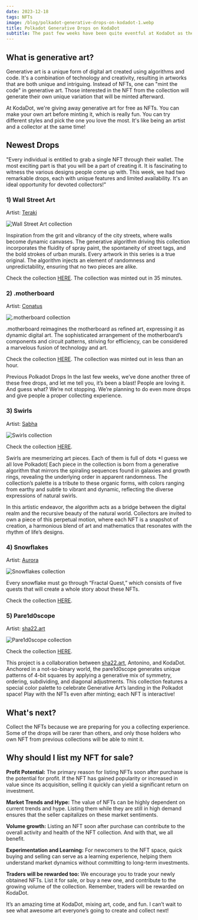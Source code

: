```yaml
---
date: 2023-12-18
tags: NFTs
image: /blog/polkadot-generative-drops-on-kodadot-1.webp
title: Polkadot Generative Drops on KodaDot
subtitle: The past few weeks have been quite eventful at KodaDot as they have had four significant drops of generative art. This innovative concept on Polkadot has garnered a lot of attention. Let's take a quick look at these fantastic drops and get a glimpse of what's coming up next!.
---
```


## What is generative art?

Generative art is a unique form of digital art created using algorithms and code. It's a combination of technology and creativity, resulting in artworks that are both unique and intriguing. Instead of NFTs, one can "mint the code" in generative art. Those interested in the NFT from the collection will generate their own unique variation that will be minted afterward.

At KodaDot, we're giving away generative art for free as NFTs. You can make your own art before minting it, which is really fun. You can try different styles and pick the one you love the most. It's like being an artist and a collector at the same time!

## Newest Drops

"Every individual is entitled to grab a single NFT through their wallet. The most exciting part is that you will be a part of creating it. It is fascinating to witness the various designs people come up with. This week, we had two remarkable drops, each with unique features and limited availability. It's an ideal opportunity for devoted collectors!"

### 1) Wall Street Art

Artist: [Teraki](https://twitter.com/terakiart)

<img src="/blog/polkadot-generative-drops-on-kodadot-2.webp" alt="Wall Street Art collection" />

Inspiration from the grit and vibrancy of the city streets, where walls become dynamic canvases. The generative algorithm driving this collection incorporates the fluidity of spray paint, the spontaneity of street tags, and the bold strokes of urban murals. Every artwork in this series is a true original. The algorithm injects an element of randomness and unpredictability, ensuring that no two pieces are alike.

Check the collection [HERE](https://kodadot.xyz/ahp/collection/49). The collection was minted out in 35 minutes.

### 2) .motherboard

Artist: [Conatus](https://twitter.com/dotconatus)

<img src="/blog/polkadot-generative-drops-on-kodadot-3.webp" alt=".motherboard collection" />

.motherboard reimagines the motherboard as refined art, expressing it as dynamic digital art. The sophisticated arrangement of the motherboard’s components and circuit patterns, striving for efficiency, can be considered a marvelous fusion of technology and art.

Check the collection [HERE](https://kodadot.xyz/ahp/collection/50). The collection was minted out in less than an hour.

Previous Polkadot Drops In the last few weeks, we’ve done another three of these free drops, and let me tell you, it’s been a blast! People are loving it. And guess what? We’re not stopping. We’re planning to do even more drops and give people a proper collecting experience.

### 3) Swirls

Artist: [Sabha](https://twitter.com/sabhab1)

<img src="/blog/polkadot-generative-drops-on-kodadot-4.webp" alt="Swirls collection" />

Check the collection [HERE](https://kodadot.xyz/ahp/collection/40).

Swirls are mesmerizing art pieces. Each of them is full of dots \*I guess we all love Polkadot( Each piece in the collection is born from a generative algorithm that mirrors the spiraling sequences found in galaxies and growth rings, revealing the underlying order in apparent randomness. The collection’s palette is a tribute to these organic forms, with colors ranging from earthy and subtle to vibrant and dynamic, reflecting the diverse expressions of natural swirls.

In this artistic endeavor, the algorithm acts as a bridge between the digital realm and the recursive beauty of the natural world. Collectors are invited to own a piece of this perpetual motion, where each NFT is a snapshot of creation, a harmonious blend of art and mathematics that resonates with the rhythm of life’s designs.

### 4) Snowflakes

Artist: [Aurora](https://twitter.com/poppyseedDev)

<img src="/blog/polkadot-generative-drops-on-kodadot-5.webp" alt="Snowflakes collection" />

Every snowflake must go through “Fractal Quest,” which consists of five quests that will create a whole story about these NFTs.

Check the collection [HERE](https://kodadot.xyz/ahp/collection/46).

### 5) Pare1d0scope

Artist: [sha22.art](http://sha22.art/)

<img src="/blog/polkadot-generative-drops-on-kodadot-6.webp" alt="Pare1d0scope collection" />

Check the collection [HERE](https://kodadot.xyz/ahp/collection/38).

This project is a collaboration between [sha22.art](http://sha22.art/), Antonino, and KodaDot. Anchored in a not-so-binary world, the pare1d0scope generates unique patterns of 4-bit squares by applying a generative mix of symmetry, ordering, subdividing, and diagonal adjustments. This collection features a special color palette to celebrate Generative Art’s landing in the Polkadot space! Play with the NFTs even after minting; each NFT is interactive!

## What's next?

Collect the NFTs because we are preparing for you a collecting experience. Some of the drops will be rarer than others, and only those holders who own NFT from previous collections will be able to mint it.

## Why should I list my NFT for sale?

**Profit Potential:** The primary reason for listing NFTs soon after purchase is the potential for profit. If the NFT has gained popularity or increased in value since its acquisition, selling it quickly can yield a significant return on investment.

**Market Trends and Hype:** The value of NFTs can be highly dependent on current trends and hype. Listing them while they are still in high demand ensures that the seller capitalizes on these market sentiments.

**Volume growth:** Listing an NFT soon after purchase can contribute to the overall activity and health of the NFT collection. And with that, we all benefit.

**Experimentation and Learning:** For newcomers to the NFT space, quick buying and selling can serve as a learning experience, helping them understand market dynamics without committing to long-term investments.

**Traders will be rewarded too:** We encourage you to trade your newly obtained NFTs. List it for sale, or buy a new one, and contribute to the growing volume of the collection. Remember, traders will be rewarded on KodaDot.

It’s an amazing time at KodaDot, mixing art, code, and fun. I can’t wait to see what awesome art everyone’s going to create and collect next!
